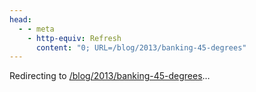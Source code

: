 ```yaml
---
head:
  - - meta
    - http-equiv: Refresh
      content: "0; URL=/blog/2013/banking-45-degrees"
---
```


Redirecting to <a href="/blog/2013/banking-45-degrees">/blog/2013/banking-45-degrees</a>…